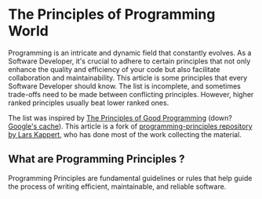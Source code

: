 # The Principles of Programming World

Programming is an intricate and dynamic field that constantly evolves. As a Software Developer, it's crucial to adhere to certain 
principles that not only enhance the quality and efficiency of your code but also facilitate collaboration and maintainability.
This article is some principles that every Software Developer should know. The list is incomplete, and sometimes trade-offs 
need to be made between conflicting principles. However, higher ranked principles usually beat lower ranked ones.

The list was inspired by <!-- markdown-link-check-disable-next-line -->
[The Principles of Good Programming](https://www.artima.com/weblogs/viewpost.jsp?thread=331531)
(down? [Google's cache](https://webcache.googleusercontent.com/search?q=cache:KU51T8hZ-0kJ:https://www.artima.com/weblogs/viewpost.jsp%3Fthread%3D331531+&cd=1&hl=en&ct=clnk&gl=nl&client=pub-3911176865765226)).
This article is a fork of [programming-principles repository by Lars Kappert](https://github.com/webpro/programming-principles), who has done most of the work collecting the material.

## What are Programming Principles ?

Programming Principles are fundamental guidelines or rules that help guide the process of writing efficient, maintainable, and reliable software.

## 
